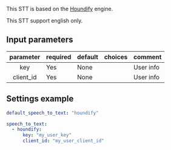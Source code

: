 This STT is based on the [Houndify](https://www.houndify.com/) engine.

This STT support english only.

## Input parameters

| parameter | required  | default | choices      | comment   |
|:---------:|-----------|---------|--------------|-----------|
| key       | Yes       | None    |              | User info |
| client_id | Yes       | None    |              | User info |

## Settings example

```yaml
default_speech_to_text: "houndify"

speech_to_text:
  - houndify:
      key: "my_user_key"
      client_id: "my_user_client_id"
```
